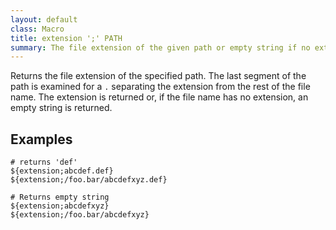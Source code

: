 ```yaml
---
layout: default
class: Macro
title: extension ';' PATH
summary: The file extension of the given path or empty string if no extension
---
```


Returns the file extension of the specified path. The last segment of the path is examined for a `.` separating the extension from the rest of the file name. The extension is returned or, if the file name has no extension, an empty string is returned.

## Examples

    # returns 'def'
    ${extension;abcdef.def}
    ${extension;/foo.bar/abcdefxyz.def}
    
    # Returns empty string
    ${extension;abcdefxyz}
    ${extension;/foo.bar/abcdefxyz}
